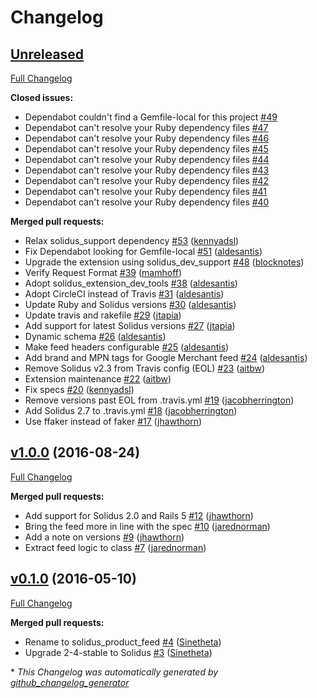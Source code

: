 # Changelog

## [Unreleased](https://github.com/solidusio-contrib/solidus_product_feed/tree/HEAD)

[Full Changelog](https://github.com/solidusio-contrib/solidus_product_feed/compare/v1.0.0...HEAD)

**Closed issues:**

- Dependabot couldn't find a Gemfile-local for this project [\#49](https://github.com/solidusio-contrib/solidus_product_feed/issues/49)
- Dependabot can't resolve your Ruby dependency files [\#47](https://github.com/solidusio-contrib/solidus_product_feed/issues/47)
- Dependabot can't resolve your Ruby dependency files [\#46](https://github.com/solidusio-contrib/solidus_product_feed/issues/46)
- Dependabot can't resolve your Ruby dependency files [\#45](https://github.com/solidusio-contrib/solidus_product_feed/issues/45)
- Dependabot can't resolve your Ruby dependency files [\#44](https://github.com/solidusio-contrib/solidus_product_feed/issues/44)
- Dependabot can't resolve your Ruby dependency files [\#43](https://github.com/solidusio-contrib/solidus_product_feed/issues/43)
- Dependabot can't resolve your Ruby dependency files [\#42](https://github.com/solidusio-contrib/solidus_product_feed/issues/42)
- Dependabot can't resolve your Ruby dependency files [\#41](https://github.com/solidusio-contrib/solidus_product_feed/issues/41)
- Dependabot can't resolve your Ruby dependency files [\#40](https://github.com/solidusio-contrib/solidus_product_feed/issues/40)

**Merged pull requests:**

- Relax solidus\_support dependency [\#53](https://github.com/solidusio-contrib/solidus_product_feed/pull/53) ([kennyadsl](https://github.com/kennyadsl))
- Fix Dependabot looking for Gemfile-local [\#51](https://github.com/solidusio-contrib/solidus_product_feed/pull/51) ([aldesantis](https://github.com/aldesantis))
- Upgrade the extension using solidus\_dev\_support [\#48](https://github.com/solidusio-contrib/solidus_product_feed/pull/48) ([blocknotes](https://github.com/blocknotes))
- Verify Request Format [\#39](https://github.com/solidusio-contrib/solidus_product_feed/pull/39) ([mamhoff](https://github.com/mamhoff))
- Adopt solidus\_extension\_dev\_tools [\#38](https://github.com/solidusio-contrib/solidus_product_feed/pull/38) ([aldesantis](https://github.com/aldesantis))
- Adopt CircleCI instead of Travis [\#31](https://github.com/solidusio-contrib/solidus_product_feed/pull/31) ([aldesantis](https://github.com/aldesantis))
- Update Ruby and Solidus versions [\#30](https://github.com/solidusio-contrib/solidus_product_feed/pull/30) ([aldesantis](https://github.com/aldesantis))
- Update travis and rakefile [\#29](https://github.com/solidusio-contrib/solidus_product_feed/pull/29) ([jtapia](https://github.com/jtapia))
- Add support for latest Solidus versions [\#27](https://github.com/solidusio-contrib/solidus_product_feed/pull/27) ([jtapia](https://github.com/jtapia))
- Dynamic schema [\#26](https://github.com/solidusio-contrib/solidus_product_feed/pull/26) ([aldesantis](https://github.com/aldesantis))
- Make feed headers configurable [\#25](https://github.com/solidusio-contrib/solidus_product_feed/pull/25) ([aldesantis](https://github.com/aldesantis))
- Add brand and MPN tags for Google Merchant feed [\#24](https://github.com/solidusio-contrib/solidus_product_feed/pull/24) ([aldesantis](https://github.com/aldesantis))
- Remove Solidus v2.3 from Travis config \(EOL\) [\#23](https://github.com/solidusio-contrib/solidus_product_feed/pull/23) ([aitbw](https://github.com/aitbw))
- Extension maintenance [\#22](https://github.com/solidusio-contrib/solidus_product_feed/pull/22) ([aitbw](https://github.com/aitbw))
- Fix specs [\#20](https://github.com/solidusio-contrib/solidus_product_feed/pull/20) ([kennyadsl](https://github.com/kennyadsl))
- Remove versions past EOL from .travis.yml [\#19](https://github.com/solidusio-contrib/solidus_product_feed/pull/19) ([jacobherrington](https://github.com/jacobherrington))
- Add Solidus 2.7 to .travis.yml [\#18](https://github.com/solidusio-contrib/solidus_product_feed/pull/18) ([jacobherrington](https://github.com/jacobherrington))
- Use ffaker instead of faker [\#17](https://github.com/solidusio-contrib/solidus_product_feed/pull/17) ([jhawthorn](https://github.com/jhawthorn))

## [v1.0.0](https://github.com/solidusio-contrib/solidus_product_feed/tree/v1.0.0) (2016-08-24)

[Full Changelog](https://github.com/solidusio-contrib/solidus_product_feed/compare/v0.1.0...v1.0.0)

**Merged pull requests:**

- Add support for Solidus 2.0 and Rails 5 [\#12](https://github.com/solidusio-contrib/solidus_product_feed/pull/12) ([jhawthorn](https://github.com/jhawthorn))
- Bring the feed more in line with the spec [\#10](https://github.com/solidusio-contrib/solidus_product_feed/pull/10) ([jarednorman](https://github.com/jarednorman))
- Add a note on versions [\#9](https://github.com/solidusio-contrib/solidus_product_feed/pull/9) ([jhawthorn](https://github.com/jhawthorn))
- Extract feed logic to class [\#7](https://github.com/solidusio-contrib/solidus_product_feed/pull/7) ([jarednorman](https://github.com/jarednorman))

## [v0.1.0](https://github.com/solidusio-contrib/solidus_product_feed/tree/v0.1.0) (2016-05-10)

[Full Changelog](https://github.com/solidusio-contrib/solidus_product_feed/compare/ab9d93c2af70a24bfb2a7ab75f3fdf33ddaef3aa...v0.1.0)

**Merged pull requests:**

- Rename to solidus\_product\_feed [\#4](https://github.com/solidusio-contrib/solidus_product_feed/pull/4) ([Sinetheta](https://github.com/Sinetheta))
- Upgrade 2-4-stable to Solidus [\#3](https://github.com/solidusio-contrib/solidus_product_feed/pull/3) ([Sinetheta](https://github.com/Sinetheta))



\* *This Changelog was automatically generated by [github_changelog_generator](https://github.com/github-changelog-generator/github-changelog-generator)*
